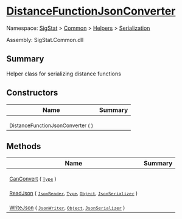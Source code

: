 # [DistanceFunctionJsonConverter](./DistanceFunctionJsonConverter.md)

Namespace: [SigStat]() > [Common](./../../README.md) > [Helpers](./../README.md) > [Serialization](./README.md)

Assembly: SigStat.Common.dll

## Summary
Helper class for serializing distance functions

## Constructors

| Name | Summary | 
| --- | --- | 
| <p style="margin-block-end: 0em; height:0px;">&nbsp;&nbsp;&nbsp;&nbsp;&nbsp;&nbsp;&nbsp;&nbsp;&nbsp;&nbsp;&nbsp;&nbsp;&nbsp;&nbsp;&nbsp;&nbsp;&nbsp;&nbsp;&nbsp;&nbsp;&nbsp;&nbsp;&nbsp;&nbsp;&nbsp;&nbsp;&nbsp;&nbsp;&nbsp;&nbsp;&nbsp;&nbsp;&nbsp;&nbsp;&nbsp;&nbsp;&nbsp;&nbsp;&nbsp;</p><sub>DistanceFunctionJsonConverter (  )</sub>| <sub></sub>| <br>


## Methods

| Name | Summary | 
| --- | --- | 
| <p style="margin-block-end: 0em; height:0px;">&nbsp;&nbsp;&nbsp;&nbsp;&nbsp;&nbsp;&nbsp;&nbsp;&nbsp;&nbsp;&nbsp;&nbsp;&nbsp;&nbsp;&nbsp;&nbsp;&nbsp;&nbsp;&nbsp;&nbsp;&nbsp;&nbsp;&nbsp;&nbsp;&nbsp;&nbsp;&nbsp;&nbsp;&nbsp;&nbsp;&nbsp;&nbsp;&nbsp;&nbsp;&nbsp;&nbsp;&nbsp;&nbsp;&nbsp;</p><sub>[CanConvert](./Methods/DistanceFunctionJsonConverter-100664085.md) ( [`Type`](https://docs.microsoft.com/en-us/dotnet/api/System.Type) )</sub>| <sub></sub>| <br>
| <p style="margin-block-end: 0em; height:0px;">&nbsp;&nbsp;&nbsp;&nbsp;&nbsp;&nbsp;&nbsp;&nbsp;&nbsp;&nbsp;&nbsp;&nbsp;&nbsp;&nbsp;&nbsp;&nbsp;&nbsp;&nbsp;&nbsp;&nbsp;&nbsp;&nbsp;&nbsp;&nbsp;&nbsp;&nbsp;&nbsp;&nbsp;&nbsp;&nbsp;&nbsp;&nbsp;&nbsp;&nbsp;&nbsp;&nbsp;&nbsp;&nbsp;&nbsp;</p><sub>[ReadJson](./Methods/DistanceFunctionJsonConverter-100664086.md) ( [`JsonReader`](./DistanceFunctionJsonConverter.md), [`Type`](https://docs.microsoft.com/en-us/dotnet/api/System.Type), [`Object`](https://docs.microsoft.com/en-us/dotnet/api/System.Object), [`JsonSerializer`](./DistanceFunctionJsonConverter.md) )</sub>| <sub></sub>| <br>
| <p style="margin-block-end: 0em; height:0px;">&nbsp;&nbsp;&nbsp;&nbsp;&nbsp;&nbsp;&nbsp;&nbsp;&nbsp;&nbsp;&nbsp;&nbsp;&nbsp;&nbsp;&nbsp;&nbsp;&nbsp;&nbsp;&nbsp;&nbsp;&nbsp;&nbsp;&nbsp;&nbsp;&nbsp;&nbsp;&nbsp;&nbsp;&nbsp;&nbsp;&nbsp;&nbsp;&nbsp;&nbsp;&nbsp;&nbsp;&nbsp;&nbsp;&nbsp;</p><sub>[WriteJson](./Methods/DistanceFunctionJsonConverter-100664087.md) ( [`JsonWriter`](./DistanceFunctionJsonConverter.md), [`Object`](https://docs.microsoft.com/en-us/dotnet/api/System.Object), [`JsonSerializer`](./DistanceFunctionJsonConverter.md) )</sub>| <sub></sub>| <br>


